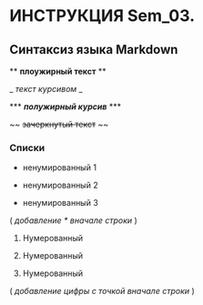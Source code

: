 # ИНСТРУКЦИЯ Sem_03.

## Синтаксиз языка Markdown


** **плоужирный текст** **

_ *текст курсивом* _

*** ***полужирный курсив*** ***

~~ ~~зачеркнутый текст~~ ~~

### Списки

* ненумированный 1

* ненумированный 2

* ненумированный 3

( _добавление * вначале строки_ )

1. Нумерованный

2. Нумерованный

3. Нумерованный

( _добавление цифры с точкой вначале строки_ )